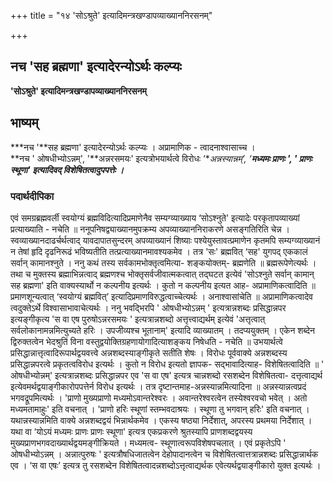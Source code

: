 +++
title = "१४ 'सोऽश्रुते' इत्यादिमन्त्रखण्डापव्याख्याननिरसनम्"

+++


## नच 'सह ब्रह्मणा' इत्यादेरन्योऽर्थः कल्प्यः

**'सोऽश्रुते' इत्यादिमन्त्रखण्डापव्याख्याननिरसनम्**

## **भाष्यम्**

***नच '**सह ब्रह्मणा' इत्यादेरन्योऽर्थः कल्प्यः । अप्रामाणिक - त्वादनाश्वासाच्च ।  
**नच ' ओषधीभ्योऽन्नम्', '**अन्नरसमयः' इत्यत्रोभयार्थत्वे विरोधः ‘**अन्नस्यान्नम्’, ‘**मध्यमः प्राणः ', ' प्राणः स्थूणा' इत्यादिवद् विशेषितत्वादुपपत्तेः ।***

### **पदार्थदीपिका**

एवं समग्रब्रह्मवर्ली स्वयोग्यं ब्रह्मविदित्यादिप्रमाणेनैव सम्यग्व्याख्याय ‘सोऽश्नुते' इत्यादेः परकृतापव्याख्यां प्रत्याख्याति - नचेति ॥ ननूपनिषद्व्याख्यानमुपक्रम्य अपव्याख्याननिराकरणे असङ्गतिरिति चेन्न । स्वव्याख्यानदाढर्चर्थत्वाद् यावदापातसुन्दरम् अपव्याख्यानं शिष्याः पश्येयुस्तावत्प्रमाणेन कृतमपि सम्यग्व्याख्यानं न तेषां हृदि दृढनिरूढं भविष्यतीति तत्प्रत्याख्यानमावश्यकमेव । तत्र 'सः' ब्रह्मवित् ‘सह' युगपद् एककालं सर्वान् कामानश्नुते । ननु कथं तस्य सर्वकामभोक्तृत्वमित्या- शङ्कयोक्तम्- ब्रह्मणेति ॥ ब्रह्मरूपेणेत्यर्थः । तथा च मुक्तस्य ब्रह्माभिन्नत्वाद् ब्रह्मणश्च भोक्तृसर्वजीवात्मकत्वात् तद्घटत इत्येवं 'सोऽश्नुते सर्वान् कामान् सह ब्रह्मणा' इति वाक्यस्यार्थो न कल्पनीय इत्यर्थः । कुतो न कल्पनीय इत्यत आह- अप्रामाणिकत्वादिति ॥
प्रमाणशून्यत्वात् ‘स्वयोग्यं ब्रह्मवित्’ इत्यादिप्रमाणविरुद्धत्वाच्चेत्यर्थः । अनाश्वासांचेति ॥
अप्रामाणिकत्वादेव त्वदुक्तेऽर्थे विश्वासाभावाचेत्यर्थः । ननु भवद्भिरपि ' ओषधीभ्योऽन्नम् ' इत्यत्रान्नशब्दः प्रसिद्धान्नपर इत्यङ्गीकृत्य 'स वा एष पुरुषोऽन्नरसमयः ' इत्यत्रान्नशब्दो अत्तृत्त्वाद्यर्थम् इत्येवं 'अत्तृत्वात् सर्वलोकानामन्नमित्युच्यते हरिः । उपजीव्यश्च भूतानाम्' इत्यादि व्याख्यातम् । तदप्ययुक्तम् । एकेन शब्देन द्विरुक्तत्वेन भेदश्रुतिं विना वस्तुद्वयोक्तिग्रहणायोगादित्याशङ्कय निषेधति - नचेति ॥ उभयार्थत्वे प्रसिद्धान्नात्तृत्वादिरूपार्थद्वयवत्त्वे अन्नशब्दस्याङ्गीकृते सतीति शेषः । विरोधः पूर्ववाक्ये अन्नशब्दस्य प्रसिद्धान्नपरत्वे प्रकृतत्वविरोध इत्यर्थः । कुतो न विरोध इत्यतो ज्ञापक- सद्भावादित्याह- विशेषितत्वादिति ॥ ' ओषधीभ्योन्नम्' इत्यत्रान्नशब्दः प्रसिद्धान्नपर एव 'स वा एष' इत्यत्र चान्नशब्दो रसशब्देन विशेषितत्वा- दत्तृत्वाद्यर्थ इत्येवमर्थद्वयाङ्गीकारोपपत्तेर्न विरोध इत्यर्थः । तत्र दृष्टान्तमाह-अन्नस्यान्नमित्यादिना ॥ अन्नस्यान्नत्वप्रदं भगवद्रूपमित्यर्थः । 'प्राणो मुख्यप्राणो मध्यमोऽवान्तरेश्वरः । अवान्तरेश्वरत्वेन तस्येश्वरवचो भवेत् । अतो मध्यमतामाहुः' इति वचनात् । 'प्राणो हरिः स्थूणां स्तम्भवदाश्रयः । स्थूणा तु भगवान् हरिः' इति वचनात् । यथान्नस्यान्नमिति वाक्ये अन्नशब्दद्वयं भिन्नार्थकमेव । एकस्य षष्ठ्या निर्देशात्, अपरस्य प्रथमया निर्देशात् । यथा वा ‘योऽयं मध्यमः प्राणः प्राणः स्थूणा' इत्यत्र एकप्रकरणे श्रुतस्यापि प्राणशब्दद्वयस्य मुख्यप्राणभगवदाख्यार्थद्वयमङ्गीक्रियते । मध्यमत्व- स्थूणात्वरूपविशेषपचलात् । एवं प्रकृतेऽपि ' ओषधीभ्योऽन्नम् ।
अन्नात्पुरुषः ' इत्यत्रौषधिजातत्वेन देहोपादानत्वेन च विशेषितत्वात्तत्रान्नशब्दः प्रसिद्धान्नार्थक एव । ‘स वा एषः’ इत्यत्र तु रसशब्देन विशेषितत्वादन्नशब्दोऽत्तृत्वाद्यर्थक एवेत्यर्थद्वयाङ्गीकारो युक्त इत्यर्थः ।

